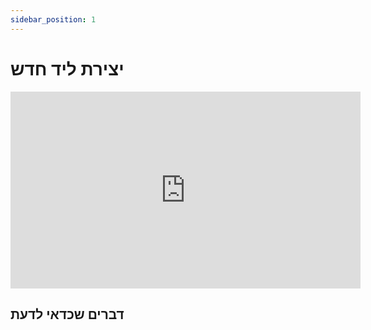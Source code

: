 ```yaml
---
sidebar_position: 1
---
```


# יצירת ליד חדש

<iframe width="560" height="315" src="https://www.youtube.com/embed/QEbBuW8u1bA" title="YouTube video player" frameborder="0" allow="accelerometer; autoplay; clipboard-write; encrypted-media; gyroscope; picture-in-picture" allowfullscreen></iframe>

## דברים שכדאי לדעת